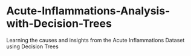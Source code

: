 # Acute-Inflammations-Analysis-with-Decision-Trees
Learning the causes and insights from the Acute Inflammations Dataset using Decision Trees
